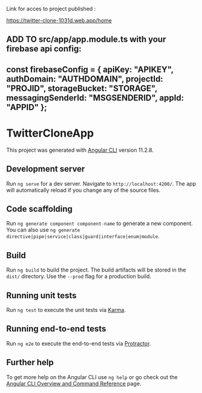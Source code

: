 Link for acces to project published : 

https://twitter-clone-1031d.web.app/home




ADD TO src/app/app.module.ts with your firebase api config:
-------------------------------------------
const firebaseConfig = {
  apiKey: "APIKEY",
  authDomain: "AUTHDOMAIN",
  projectId: "PROJID",
  storageBucket: "STORAGE",
  messagingSenderId: "MSGSENDERID",
  appId: "APPID"
};
-------------------------------------------

# TwitterCloneApp

This project was generated with [Angular CLI](https://github.com/angular/angular-cli) version 11.2.8.

## Development server

Run `ng serve` for a dev server. Navigate to `http://localhost:4200/`. The app will automatically reload if you change any of the source files.

## Code scaffolding

Run `ng generate component component-name` to generate a new component. You can also use `ng generate directive|pipe|service|class|guard|interface|enum|module`.

## Build

Run `ng build` to build the project. The build artifacts will be stored in the `dist/` directory. Use the `--prod` flag for a production build.

## Running unit tests

Run `ng test` to execute the unit tests via [Karma](https://karma-runner.github.io).

## Running end-to-end tests

Run `ng e2e` to execute the end-to-end tests via [Protractor](http://www.protractortest.org/).

## Further help

To get more help on the Angular CLI use `ng help` or go check out the [Angular CLI Overview and Command Reference](https://angular.io/cli) page.
